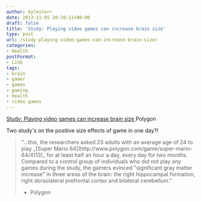 ```yaml
---
author: kylestarr
date: 2013-11-05 20:39:11+00:00
draft: false
title: 'Study: Playing video games can increase brain size'
type: post
url: /study-playing-video-games-can-increase-brain-size/
categories:
- Health
postFormat:
- Link
tags:
- brain
- gamer
- games
- gaming
- health
- video games
---
```


[Study: Playing video games can increase brain size
](http://www.polygon.com/2013/11/5/5069240/study-playing-video-games-can-increase-brain-size)Polygon

Two study's on the positive size effects of game in one day?!


<blockquote>"...this, the researchers asked 23 adults with an average age of 24 to play _[Super Mario 64](http://www.polygon.com/game/super-mario-64/4113)_ for at least half an hour a day, every day for two months. Compared to a control group of individuals who did not play any games during the study, the gamers evinced "significant gray matter increase" in three areas of the brain: the right hippocampal formation, right dorsolateral prefrontal cortex and bilateral cerebellum."

- Polygon</blockquote>
